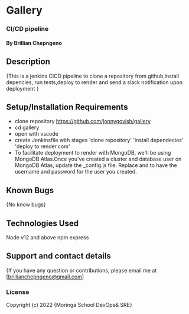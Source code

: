 # Gallery
### CI/CD pipeline 
#### By **Brillian Chepngeno**
## Description
{This is a jenkins CICD pipeline to clone a repository from github,install depencies, run tests,deploy to render and send a slack notification upon deployment }
## Setup/Installation Requirements
* clone repository https://github.com/jonnygovish/gallery
* cd gallery
* open with vscode
* create Jenkinsfile with stages 'clone repository' 'install dependecies' 'deploy to render.com' 
*  To facilitate deployment to render with MongoDB, we'll be using MongoDB Atlas.Once you've created a cluster and database user on MongoDB Atlas, update the _config.js file. Replace <USERNAME> and <PASSWORD> to have the username and password for the user you created.
## Known Bugs
{No know bugs}
## Technologies Used
Node v12 and above
npm
express
## Support and contact details
{If you have any question or contributions, please email me at [brillianchepngeno@gmail.com]
### License
Copyright (c) 2022 {Moringa School DevOps& SRE}
